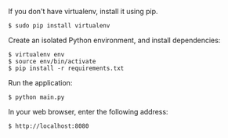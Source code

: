 

If you don't have virtualenv, install it using pip.

	$ sudo pip install virtualenv

Create an isolated Python environment, and install dependencies:

	$ virtualenv env
	$ source env/bin/activate
	$ pip install -r requirements.txt

Run the application:

	$ python main.py

In your web browser, enter the following address:

	$ http://localhost:8080
